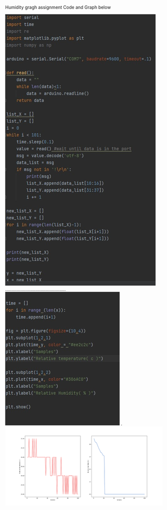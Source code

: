 Humidity gragh assignment
Code and Graph below




![](https://github.com/ZavenGaloyan/Unit2_repo/blob/main/Lessons/Humidity_code_1.jpg)
................................................
![](https://github.com/ZavenGaloyan/Unit2_repo/blob/main/Lessons/Humidity_code_2.jpg)
.
![](https://github.com/ZavenGaloyan/Unit2_repo/blob/main/Lessons/humidity_graph.png)
